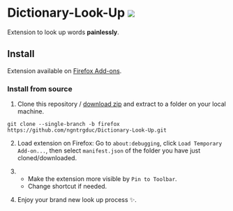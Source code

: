 
# Dictionary-Look-Up ![](https://img.shields.io/github/manifest-json/v/ngntrgduc/Dictionary-Look-Up?style=flat-square)

Extension to look up words **painlessly**.

## Install
Extension available on [Firefox Add-ons](https://addons.mozilla.org/en-US/firefox/addon/dictionary-look-up/).

### Install from source
1. Clone this repository / [download zip](https://github.com/ngntrgduc/Dictionary-Look-Up/archive/refs/heads/firefox.zip) and extract to a folder on your local machine.

```git
git clone --single-branch -b firefox https://github.com/ngntrgduc/Dictionary-Look-Up.git
```

2. Load extension on Firefox:
Go to `about:debugging`, click `Load Temporary Add-on...`, then select `manifest.json` of the folder you have just cloned/downloaded.

3. 
   - Make the extension more visible by `Pin to Toolbar`. 
   - Change shortcut if needed.

4. Enjoy your brand new look up process ✨. 
